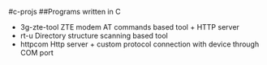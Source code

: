 #c-projs
##Programs written in C
* 3g-zte-tool ZTE modem AT commands based tool + HTTP server
* rt-u Directory structure scanning based tool
* httpcom Http server + custom protocol connection with device through COM port

